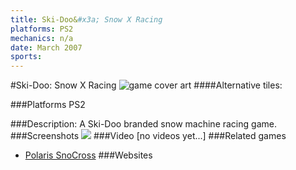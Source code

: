 ```yaml
---
title: Ski-Doo&#x3a; Snow X Racing
platforms: PS2
mechanics: n/a
date: March 2007
sports: 
---
```

#Ski-Doo: Snow X Racing
![game cover art](//images.igdb.com/igdb/image/upload/t_cover_big/rian3dyq9ajne1i2msxi.jpg "Logo Title Text 1")
####Alternative tiles:

###Platforms
PS2

###Description:
A Ski-Doo branded snow machine racing game.
###Screenshots
<a target="_blank" href="//images.igdb.com/igdb/image/upload/t_cover_big/fvdfzfiv0dx3xlxewe5e.jpg"><img src="//images.igdb.com/igdb/image/upload/t_thumb/fvdfzfiv0dx3xlxewe5e.jpg"/></a>
###Video
[no videos yet...]
###Related games
* [Polaris SnoCross](/games/polaris-snocross-3575/)
###Websites

